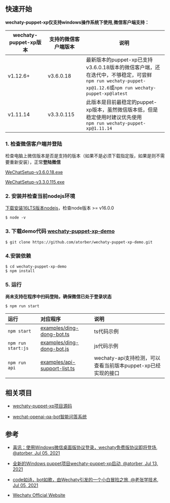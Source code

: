 ## 快速开始

**wechaty-puppet-xp仅支持windows操作系统下使用,微信客户端支持：**

|wechaty-puppet-xp版本|支持的微信客户端版本|说明|
|--|--|--|
|v1.12.6+|v3.6.0.18|最新版本的puppet-xp已支持v3.6.0.18版本的微信客户端，还在迭代中，不够稳定，可尝鲜<br>`npm run wechaty-puppet-xp@1.12.6`或`npm run wechaty-puppet-xp@latest`|
|v1.11.14|v3.3.0.115|此版本是目前最稳定的puppet-xp版本，虽然微信版本低，但是稳定使用时建议优先使用<br>`npm run wechaty-puppet-xp@1.11.14`|

### 1. 检查微信客户端并登陆

检查电脑上微信版本是否是支持的版本（如果不是必须下载指定版，如果是则不需要重新安装），正常**登陆微信**

  [WeChatSetup-v3.6.0.18.exe](https://github.com/tom-snow/wechat-windows-versions/releases/tag/v3.6.0.18)

  [WeChatSetup-v3.3.0.115.exe](https://github.com/wechaty/wechaty-puppet-xp/releases/download/v0.5/WeChatSetup-v3.3.0.115.exe)

### 2. 安装并检查当前nodejs环境
[下载安装16LTS版本nodejs](https://nodejs.org/)，检查node版本 >= v16.0.0
```
$ node -v
``` 
### 3. 下载demo代码 [wechaty-puppet-xp-demo](https://github.com/atorber/wechaty-puppet-xp-demo) 

```
$ git clone https://github.com/atorber/wechaty-puppet-xp-demo.git
```

### 4.安装依赖

```
$ cd wechaty-puppet-xp-demo
$ npm install
``` 

### 5. 运行
**尚未支持在程序中扫码登陆，确保微信已处于登录状态**

```
$ npm run start
```

| 运行 | 对应程序 | 说明 |
| :------------- |:-------------| :-----|
| `npm start` | [examples/ding-dong-bot.ts](examples/ding-dong-bot.ts) | ts代码示例 |
| `npm run start:js` | [examples/ding-dong-bot.js](examples/ding-dong-bot.js) | js代码示例 |
| `npm run api` | [examples/api-support-list.ts](examples/api-support-list.ts) | wechaty-api支持检测，可以查看当前版本puppet-xp已经实现的接口 |

## 相关项目

- [wechaty-puppet-xp项目源码](https://github.com/wechaty/puppet-xp)

- [wechat-openai-qa-bot智能问答系统](https://github.com/choogoo/wechat-openai-qa-bot)

## 参考

- [喜讯：使用Windows微信桌面版协议登录，wechaty免费版协议即将登场, @atorber, Jul 05, 2021](https://wechaty.js.org/2021/07/05/puppet-laozhang-wechat-bot/)
- [全新的Windows puppet项目wechaty-puppet-xp启动, @atorber, Jul 13, 2021](https://wechaty.js.org/2021/07/13/wechaty-puppet-xp-start-up/)
- [code如诗，bot如歌，由Wechaty引发的一个小白冒险之旅, @老张学技术, Jul 05, 2021](https://wechaty.js.org/2021/07/05/code-like-poetry-bot-like-song/)

- [Wechaty Official Website](https://wechaty.js.org/docs/puppet-providers/xp)
